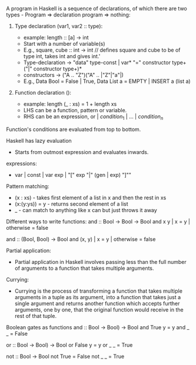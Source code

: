 A program in Haskell is a sequence of declarations, of which there are two types - Program => declaration program => nothing:
1. Type declaration (var1, var2 :: type):
   - example: length :: [a] -> int
   - Start with a number of variable(s) 
   - E.g., square, cube :: int -> int // defines square and cube to be of type int, takes int and gives int.'
   - Type-declaration -> "data" type-const | var* "=" constructor type+  ("|" constructor type+)*
   - constructors -> ("A .. "Z")("A" .. |"Z"|"a"|) 
   - E.g., Data Bool = False | True, Data List a = EMPTY | INSERT a (list a) 

2. Function declaration ():
   - example: length (\_ : xs) = 1 + length xs
   - LHS can be a function, pattern or variable.
   - RHS can be an expression, or | $condition_1 ~|~ ... ~|~condition_n$

Function's conditions are evaluated from top to bottom.

Haskell has lazy evaluation
- Starts from outmost expression and evaluates inwards.

expressions:
- var | const | var exp | "\[" exp "|" (gen | exp) "\]""  

Pattern matching:
- (x : xs) - takes first element of a list in x and then the rest in xs
- (x:(y:ys)) = y - returns second element of a list
- _ - can match to anything like x can but just throws it away

Different ways to write functions: 
and :: Bool -> Bool -> Bool
and x y | x = y
			| otherwise = false

and :: (Bool, Bool) -> Bool
and (x, y) | x = y
			| otherwise = false

Partial application: 
- Partial application in Haskell involves passing less than the full number of arguments to a function that takes multiple arguments.

Currying: 
- Currying is the process of transforming a function that takes multiple arguments in a tuple as its argument, into a function that takes just a single argument and returns another function which accepts further arguments, one by one, that the original function would receive in the rest of that tuple.

Boolean gates as functions
and :: Bool -> Bool) -> Bool
and True y = y
and _ _ = False	

or :: Bool -> Bool) -> Bool
or False y = y
or _ _ = True

not :: Bool -> Bool
not True = False
not _ _ = True
